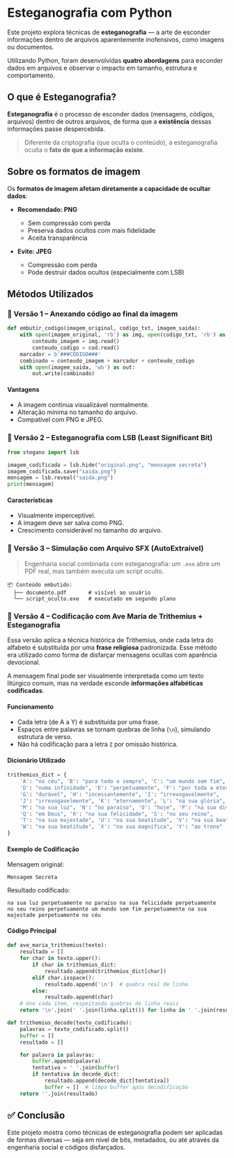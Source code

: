 # Esteganografia com Python

Este projeto explora técnicas de **esteganografia** — a arte de esconder informações dentro de arquivos aparentemente inofensivos, como imagens ou documentos.

Utilizando Python, foram desenvolvidas **quatro abordagens** para esconder dados em arquivos e observar o impacto em tamanho, estrutura e comportamento.

## O que é Esteganografia?

**Esteganografia** é o processo de esconder dados (mensagens, códigos, arquivos) dentro de outros arquivos, de forma que a **existência** dessas informações passe despercebida.

> Diferente da criptografia (que oculta o conteúdo), a esteganografia oculta o **fato de que a informação existe**.

## Sobre os formatos de imagem

Os **formatos de imagem afetam diretamente a capacidade de ocultar dados**:

- **Recomendado: PNG**
  - Sem compressão com perda
  - Preserva dados ocultos com mais fidelidade
  - Aceita transparência

- **Evite: JPEG**
  - Compressão com perda
  - Pode destruir dados ocultos (especialmente com LSB)

## Métodos Utilizados

### 🔹 Versão 1 – Anexando código ao final da imagem

```python
def embutir_codigo(imagem_original, codigo_txt, imagem_saida):
    with open(imagem_original, 'rb') as img, open(codigo_txt, 'rb') as cod:
        conteudo_imagem = img.read()
        conteudo_codigo = cod.read()
    marcador = b'###CODIGO###'
    combinado = conteudo_imagem + marcador + conteudo_codigo
    with open(imagem_saida, 'wb') as out:
        out.write(combinado)
```

#### Vantagens
- A imagem continua visualizável normalmente.
- Alteração mínima no tamanho do arquivo.
- Compatível com PNG e JPEG.

### 🔹 Versão 2 – Esteganografia com LSB (Least Significant Bit)

```python
from stegano import lsb

imagem_codificada = lsb.hide("original.png", "mensagem secreta")
imagem_codificada.save("saida.png")
mensagem = lsb.reveal("saida.png")
print(mensagem)
```

#### Características
- Visualmente imperceptível.
- A imagem deve ser salva como PNG.
- Crescimento considerável no tamanho do arquivo.

### 🔹 Versão 3 – Simulação com Arquivo SFX (AutoExtraível)

> Engenharia social combinada com esteganografia: um `.exe` abre um PDF real, mas também executa um script oculto.

```
📦 Conteúdo embutido:
  ├── documento.pdf       # visível ao usuário
  └── script_oculto.exe   # executado em segundo plano
```

### 🔹 Versão 4 – Codificação com Ave Maria de Trithemius + Esteganografia

Essa versão aplica a técnica histórica de Trithemius, onde cada letra do alfabeto é substituída por uma **frase religiosa** padronizada. Esse método era utilizado como forma de disfarçar mensagens ocultas com aparência devocional.

A mensagem final pode ser visualmente interpretada como um texto litúrgico comum, mas na verdade esconde **informações alfabéticas codificadas**.

#### Funcionamento

- Cada letra (de A a Y) é substituída por uma frase.
- Espaços entre palavras se tornam quebras de linha (`\n`), simulando estrutura de verso.
- Não há codificação para a letra `Z` por omissão histórica.

#### Dicionário Utilizado

```python
trithemius_dict = {
    'A': "no céu", 'B': "para todo o sempre", 'C': "um mundo sem fim",
    'D': "numa infinidade", 'E': "perpetuamente", 'F': "por toda a eternidade",
    'G': "durável", 'H': "incessantemente", 'I': "irrevogavelmente",
    'J': "irrevogavelmente", 'K': "eternamente", 'L': "na sua glória",
    'M': "na sua luz", 'N': "no paraíso", 'O': "hoje", 'P': "na sua divindade",
    'Q': "em Deus", 'R': "na sua felicidade", 'S': "no seu reino",
    'T': "na sua majestade", 'U': "na sua beatitude", 'V': "na sua beatitude",
    'W': "na sua beatitude", 'X': "na sua magnífica", 'Y': "ao trono"
}
```

#### Exemplo de Codificação

Mensagem original:
```
Mensagem Secreta
```

Resultado codificado:
```
na sua luz perpetuamente no paraíso na sua felicidade perpetuamente
no seu reino perpetuamente um mundo sem fim perpetuamente na sua majestade perpetuamente no céu
```

#### Código Principal

```python
def ave_maria_trithemius(texto):
    resultado = []
    for char in texto.upper():
        if char in trithemius_dict:
            resultado.append(trithemius_dict[char])
        elif char.isspace():
            resultado.append('\n')  # quebra real de linha
        else:
            resultado.append(char)
    # Une cada item, respeitando quebras de linha reais
    return '\n'.join(' '.join(linha.split()) for linha in ' '.join(resultado).split('\n'))

def trithemius_decode(texto_codificado):
    palavras = texto_codificado.split()
    buffer = []
    resultado = []

    for palavra in palavras:
        buffer.append(palavra)
        tentativa = ' '.join(buffer)
        if tentativa in decode_dict:
            resultado.append(decode_dict[tentativa])
            buffer = []  # limpa buffer após decodificação
    return ''.join(resultado)
```

## ✅ Conclusão

Este projeto mostra como técnicas de esteganografia podem ser aplicadas de formas diversas — seja em nível de bits, metadados, ou até através da engenharia social e códigos disfarçados.

